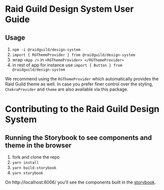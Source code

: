 # Raid Guild Design System User Guide

## Usage

1. `npm -i @raidguild/design-system`
2. `import { RGThemeProvider } from @raidguild/design-system`
3. wrap `<App />` in `<RGThemeProvider> </RGThemeProvider>`
4. in rest of app for instance use `import { Button } from @raidguild/design-system`

We recommend using the `RGThemeProvider` which automatically provides the Raid Guild theme as well. In case you prefer finer control over the styling, `ChakraProvider` and `theme` are also available via this package.

# Contributing to the Raid Guild Design System

## Running the Storybook to see components and theme in the browser

1. fork and clone the repo
2. `yarn install`
3. `yarn build-storybook`
4. `yarn storybook`

On http://localhost:6006/ you'll see the components built in the [storybook](https://storybook.js.org/).

